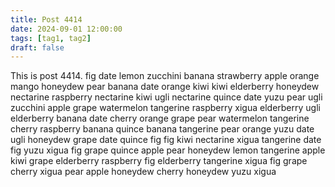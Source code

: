 ```yaml
---
title: Post 4414
date: 2024-09-01 12:00:00
tags: [tag1, tag2]
draft: false
---
```

This is post 4414.
fig
date
lemon
zucchini
banana
strawberry
apple
orange
mango
honeydew
pear
banana
date
orange
kiwi
kiwi
elderberry
honeydew
nectarine
raspberry
nectarine
kiwi
ugli
nectarine
quince
date
yuzu
pear
ugli
zucchini
apple
grape
watermelon
tangerine
raspberry
xigua
elderberry
ugli
elderberry
banana
date
cherry
orange
grape
pear
watermelon
tangerine
cherry
raspberry
banana
quince
banana
tangerine
pear
orange
yuzu
date
ugli
honeydew
grape
date
quince
fig
fig
kiwi
nectarine
xigua
tangerine
date
fig
yuzu
xigua
fig
grape
quince
apple
pear
honeydew
lemon
tangerine
apple
kiwi
grape
elderberry
raspberry
fig
elderberry
tangerine
xigua
fig
grape
cherry
xigua
pear
apple
honeydew
cherry
honeydew
yuzu
xigua
